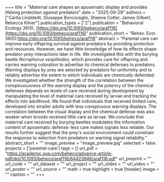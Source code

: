 +++
title = "Maternal care shapes an aposematic display and provides lifelong protection against predators"
date = "2025-09-29"
authors = ["Carita Lindstedt, Giuseppe Boncoraglio, Sheena Cotter, James Gilbert, Rebecca Kilner"]
publication_types = ["2"]
publication = "Behavioral Ecology 36(5), [https://doi.org/10.1093/beheco/araf116](https://doi.org/10.1093/beheco/araf116)"
publication_short = "Behav. Ecol. 36(5):https://doi.org/10.1093/beheco/araf116"
abstract = "Parental care can improve early offspring survival against predators by providing protection and resources. However, we have little knowledge of how its effects shape predator-prey interactions later in life. We investigated this with the burying beetle _Nicrophorus vespilloides_, which provides care for offspring and carries warning coloration to advertise its chemical defenses to predators. Warning displays by prey are selected by predators for uniformity and to reliably advertise the extent to which individuals are chemically defended. We investigated whether the strength of the correlation between the conspicuousness of the warning display and the potency of the chemical defenses depends on levels of care received during development by manipulating the level of maternal care received by larvae and tracking the effects into adulthood. We found that individuals that received limited care, developed into smaller adults with less conspicuous warning displays. The correlation between the visual display and the chemical defense was also weaker when broods received little care as larvae. We conclude that maternal care received by burying beetles modulates the information content of aposematic defense: less care makes signals less reliable. Our results further suggest that the prey's social environment could constrain the response to selection from predators on warning signal reliability."
abstract_short = ""
image_preview = "image_preview.jpg"
selected = false
projects = ['parental-care']
tags = []
url_pdf = "https://academic.oup.com/beheco/advance-article-pdf/doi/10.1093/beheco/araf116/64423946/araf116.pdf"
url_preprint = ""
url_code = ""
url_dataset = ""
url_project = ""
url_slides = ""
url_video = ""
url_poster = ""
url_source = ""
math = true
highlight = true
[header]
image = ""
caption = ""
+++
